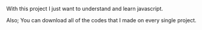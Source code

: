 With this project I just want to understand and learn javascript.

Also;
You can download all of the codes that I made on every single project. 

